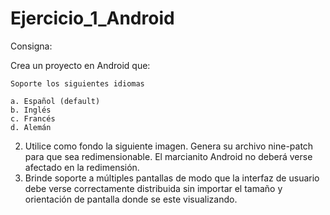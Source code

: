 # Ejercicio_1_Android

Consigna:

Crea un proyecto en Android que:

    Soporte los siguientes idiomas

    a. Español (default)
    b. Inglés
    c. Francés
    d. Alemán

2. Utilice como fondo la siguiente imagen. Genera su archivo nine-patch para que sea redimensionable. El marcianito Android no deberá verse afectado en la redimensión.
3. Brinde soporte a múltiples pantallas de modo que la interfaz de usuario debe verse correctamente distribuida sin importar el tamaño y orientación de pantalla donde se este visualizando.
